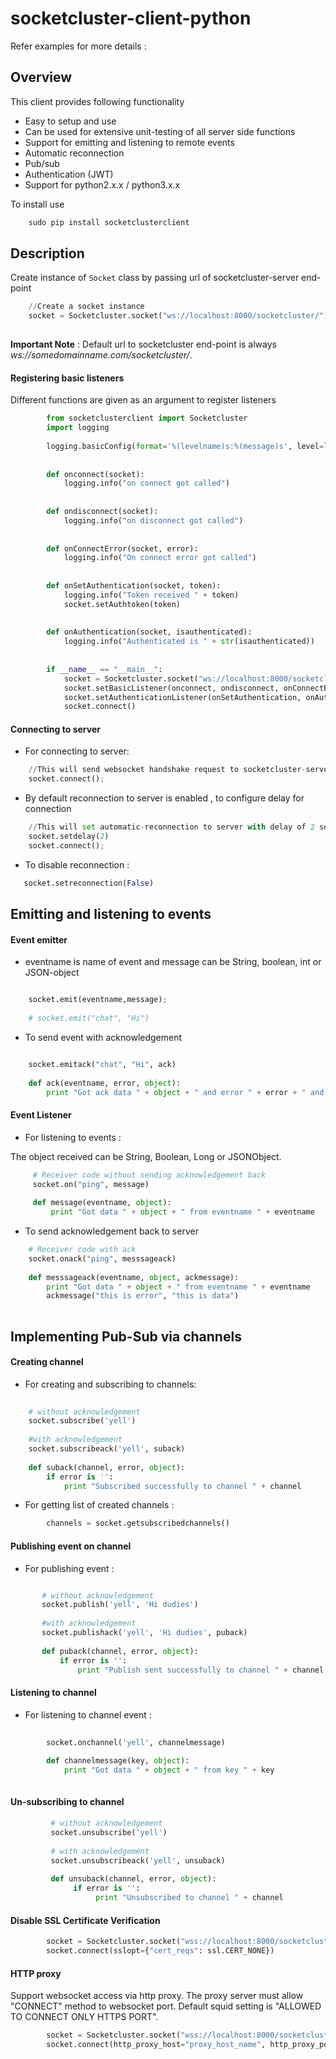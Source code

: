 # socketcluster-client-python
Refer examples for more details :
    
Overview
--------
This client provides following functionality

- Easy to setup and use
- Can be used for extensive unit-testing of all server side functions
- Support for emitting and listening to remote events
- Automatic reconnection
- Pub/sub
- Authentication (JWT)
- Support for python2.x.x / python3.x.x

To install use
```python
    sudo pip install socketclusterclient
```

Description
-----------
Create instance of `Socket` class by passing url of socketcluster-server end-point 

```python
    //Create a socket instance
    socket = Socketcluster.socket("ws://localhost:8000/socketcluster/") 
    
```
**Important Note** : Default url to socketcluster end-point is always *ws://somedomainname.com/socketcluster/*.

#### Registering basic listeners
 
Different functions are given as an argument to register listeners

```python
        from socketclusterclient import Socketcluster
        import logging
        
        logging.basicConfig(format='%(levelname)s:%(message)s', level=logging.DEBUG)
        
        
        def onconnect(socket):
            logging.info("on connect got called")
        
        
        def ondisconnect(socket):
            logging.info("on disconnect got called")
        
        
        def onConnectError(socket, error):
            logging.info("On connect error got called")
        
        
        def onSetAuthentication(socket, token):
            logging.info("Token received " + token)
            socket.setAuthtoken(token)
        
        
        def onAuthentication(socket, isauthenticated):
            logging.info("Authenticated is " + str(isauthenticated))
            
            
        if __name__ == "__main__":
            socket = Socketcluster.socket("ws://localhost:8000/socketcluster/")
            socket.setBasicListener(onconnect, ondisconnect, onConnectError)
            socket.setAuthenticationListener(onSetAuthentication, onAuthentication)
            socket.connect()
```

#### Connecting to server

- For connecting to server:

```python
    //This will send websocket handshake request to socketcluster-server
    socket.connect();
```

- By default reconnection to server is enabled , to configure delay for connection

```python
    //This will set automatic-reconnection to server with delay of 2 seconds and repeating it for infinitely
    socket.setdelay(2)
    socket.connect();
```

- To disable reconnection :

```python
   socket.setreconnection(False)
```

Emitting and listening to events
--------------------------------
#### Event emitter

- eventname is name of event and message can be String, boolean, int or JSON-object

```python

    socket.emit(eventname,message);
        
    # socket.emit("chat", "Hi")
```

- To send event with acknowledgement

```python

    socket.emitack("chat", "Hi", ack)  
        
    def ack(eventname, error, object):
        print "Got ack data " + object + " and error " + error + " and eventname is " + eventname
```

#### Event Listener

- For listening to events :

The object received can be String, Boolean, Long or JSONObject.

```python
     # Receiver code without sending acknowledgement back
     socket.on("ping", message)
     
     def message(eventname, object):
         print "Got data " + object + " from eventname " + eventname
```

- To send acknowledgement back to server

```python
    # Receiver code with ack
    socket.onack("ping", messsageack)
    
    def messsageack(eventname, object, ackmessage):
        print "Got data " + object + " from eventname " + eventname
        ackmessage("this is error", "this is data")
        
```

Implementing Pub-Sub via channels
---------------------------------

#### Creating channel

- For creating and subscribing to channels:

```python
    
    # without acknowledgement
    socket.subscribe('yell')
    
    #with acknowledgement
    socket.subscribeack('yell', suback)
    
    def suback(channel, error, object):
        if error is '':
            print "Subscribed successfully to channel " + channel
```

- For getting list of created channels :
 
```python
        channels = socket.getsubscribedchannels()

``` 





#### Publishing event on channel

- For publishing event :

```python

       # without acknowledgement
       socket.publish('yell', 'Hi dudies')
       
       #with acknowledgement
       socket.publishack('yell', 'Hi dudies', puback)
       
       def puback(channel, error, object):
           if error is '':
               print "Publish sent successfully to channel " + channel
``` 
 
#### Listening to channel

- For listening to channel event :

```python
        
        socket.onchannel('yell', channelmessage)
    
        def channelmessage(key, object):
            print "Got data " + object + " from key " + key
    
``` 
     
#### Un-subscribing to channel

```python
         # without acknowledgement
         socket.unsubscribe('yell')
         
         # with acknowledgement
         socket.unsubscribeack('yell', unsuback) 
         
         def unsuback(channel, error, object):
              if error is '':
                   print "Unsubscribed to channel " + channel 
```
      
#### Disable SSL Certificate Verification

```python
        socket = Socketcluster.socket("wss://localhost:8000/socketcluster/")
        socket.connect(sslopt={"cert_reqs": ssl.CERT_NONE})
```

#### HTTP proxy

Support websocket access via http proxy. The proxy server must allow "CONNECT" method to websocket port. Default squid setting is "ALLOWED TO CONNECT ONLY HTTPS PORT".

```python
        socket = Socketcluster.socket("wss://localhost:8000/socketcluster/")
        socket.connect(http_proxy_host="proxy_host_name", http_proxy_port=3128)
```
